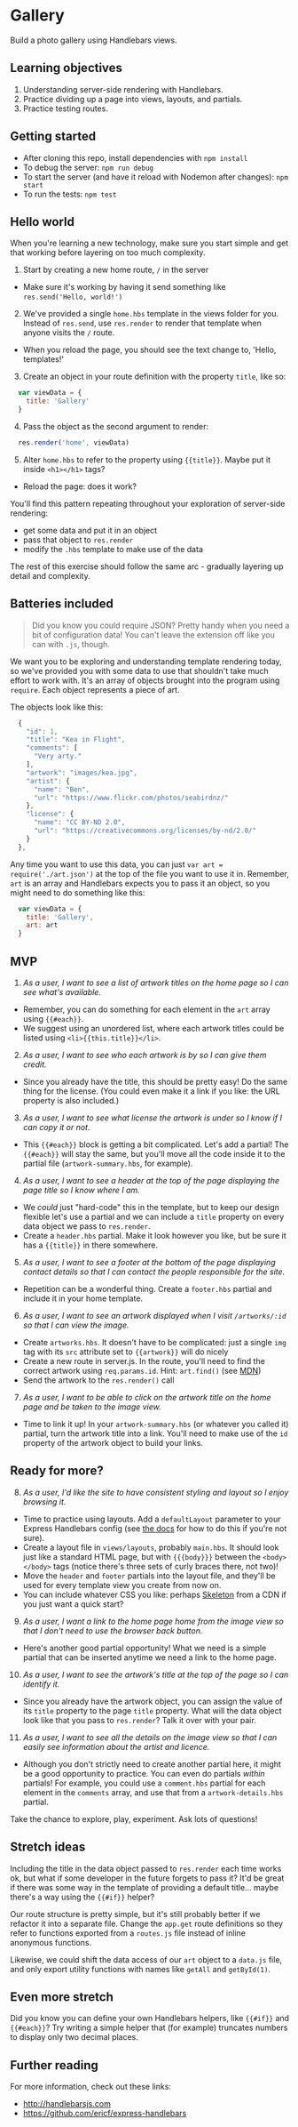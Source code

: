 # Gallery

Build a photo gallery using Handlebars views.


## Learning objectives

1. Understanding server-side rendering with Handlebars.
2. Practice dividing up a page into views, layouts, and partials.
3. Practice testing routes.


## Getting started

* After cloning this repo, install dependencies with `npm install`
* To debug the server: `npm run debug`
* To start the server (and have it reload with Nodemon after changes): `npm start`
* To run the tests: `npm test`


## Hello world

When you're learning a new technology, make sure you start simple and get that working before layering on too much complexity.

1. Start by creating a new home route, `/` in the server
  - Make sure it's working by having it send something like `res.send('Hello, world!')`

2. We've provided a single `home.hbs` template in the views folder for you. Instead of `res.send`, use `res.render` to render that template when anyone visits the `/` route.
  - When you reload the page, you should see the text change to, 'Hello, templates!'

3. Create an object in your route definition with the property `title`, like so:

  ```js
    var viewData = {
      title: 'Gallery'
    }
  ```

4. Pass the object as the second argument to render:

  ```js
    res.render('home', viewData)
  ```

5. Alter `home.hbs` to refer to the property using `{{title}}`. Maybe put it inside `<h1></h1>` tags?
  - Reload the page: does it work?

You'll find this pattern repeating throughout your exploration of server-side rendering:

 - get some data and put it in an object
 - pass that object to `res.render`
 - modify the `.hbs` template to make use of the data
 
The rest of this exercise should follow the same arc - gradually layering up detail and complexity.


## Batteries included

> Did you know you could require JSON? Pretty handy when you need a bit of configuration data! You can't leave the extension off like you can with `.js`, though.

We want you to be exploring and understanding template rendering today, so we've provided you with some data to use that shouldn't take much effort to work with. It's an array of objects brought into the program using `require`. Each object represents a piece of art.

The objects look like this:

```js
  {
    "id": 1,
    "title": "Kea in Flight",
    "comments": [
      "Very arty."
    ],
    "artwork": "images/kea.jpg",
    "artist": {
      "name": "Ben",
      "url": "https://www.flickr.com/photos/seabirdnz/"
    },
    "license": {
      "name": "CC BY-ND 2.0",
      "url": "https://creativecommons.org/licenses/by-nd/2.0/"
    }
  },
```

Any time you want to use this data, you can just `var art = require('./art.json')` at the top of the file you want to use it in. Remember, `art` is an array and Handlebars expects you to pass it an object, so you might need to do something like this:


```js
  var viewData = {
    title: 'Gallery',
    art: art
  }
```


## MVP

1. _As a user, I want to see a list of artwork titles on the home page so I can see what's available._
  - Remember, you can do something for each element in the `art` array using `{{#each}}`.
  - We suggest using an unordered list, where each artwork titles could be listed using `<li>{{this.title}}</li>`.

2. _As a user, I want to see who each artwork is by so I can give them credit._
  - Since you already have the title, this should be pretty easy! Do the same thing for the license. (You could even make it a link if you like: the URL property is also included.)

3. _As a user, I want to see what license the artwork is under so I know if I can copy it or not._
  - This `{{#each}}` block is getting a bit complicated. Let's add a partial! The `{{#each}}` will stay the same, but you'll move all the code inside it to the partial file (`artwork-summary.hbs`, for example).

4. _As a user, I want to see a header at the top of the page displaying the page title so I know where I am._
  - We _could_ just "hard-code" this in the template, but to keep our design flexible let's use a partial and we can include a `title` property on every data object we pass to `res.render`.
  - Create a `header.hbs` partial. Make it look however you like, but be sure it has a `{{title}}` in there somewhere.
  
5. _As a user, I want to see a footer at the bottom of the page displaying contact details so that I can contact the people responsible for the site._
  - Repetition can be a wonderful thing. Create a `footer.hbs` partial and include it in your home template.

6. _As a user, I want to see an artwork displayed when I visit `/artworks/:id` so that I can view the image._
  - Create `artworks.hbs`. It doesn't have to be complicated: just a single `img` tag with its `src` attribute set to `{{artwork}}` will do nicely
  - Create a new route in server.js.  In the route, you'll need to find the correct artwork using `req.params.id`. Hint: `art.find()` (see [MDN](https://developer.mozilla.org/en/docs/Web/JavaScript/Reference/Global_Objects/Array/find))
  - Send the artwork to the `res.render()` call

7. _As a user, I want to be able to click on the artwork title on the home page and be taken to the image view._
  - Time to link it up! In your `artwork-summary.hbs` (or whatever you called it) partial, turn the artwork title into a link. You'll need to make use of the `id` property of the artwork object to build your links.


## Ready for more?

8. _As a user, I'd like the site to have consistent styling and layout so I enjoy browsing it._
  - Time to practice using layouts. Add a `defaultLayout` parameter to your Express Handlebars config (see [the docs](https://github.com/ericf/express-handlebars) for how to do this if you're not sure).
  - Create a layout file in `views/layouts`, probably `main.hbs`.  It should look just like a standard HTML page, but with `{{{body}}}` between the `<body></body>` tags (notice there's three sets of curly braces there, not two)!
  - Move the `header` and `footer` partials into the layout file, and they'll be used for every template view you create from now on.
  - You can include whatever CSS you like: perhaps [Skeleton](https://cdnjs.com/libraries/skeleton) from a CDN if you just want a quick start?

9. _As a user, I want a link to the home page home from the image view so that I don't need to use the browser back button._
  - Here's another good partial opportunity! What we need is a simple partial that can be inserted anytime we need a link to the home page.

10. _As a user, I want to see the artwork's title at the top of the page so I can identify it._
  - Since you already have the artwork object, you can assign the value of its `title` property to the page `title` property. What will the data object look like that you pass to `res.render`? Talk it over with your pair.

11. _As a user, I want to see all the details on the image view so that I can easily see information about the artist and licence._
  - Although you don't strictly need to create another partial here, it might be a good opportunity to practice. You can even do partials _within_ partials! For example, you could use a `comment.hbs` partial for each element in the `comments` array, and use that from a `artwork-details.hbs` partial.
  
Take the chance to explore, play, experiment. Ask lots of questions!


## Stretch ideas

Including the title in the data object passed to `res.render` each time works ok, but what if some developer in the future forgets to pass it? It'd be great if there was some way in the template of providing a default title... maybe there's a way using the `{{#if}}` helper?

Our route structure is pretty simple, but it's still probably better if we refactor it into a separate file. Change the `app.get` route definitions so they refer to functions exported from a `routes.js` file instead of inline anonymous functions.

Likewise, we could shift the data access of our `art` object to a `data.js` file, and only export utility functions with names like `getAll` and `getById(1)`.


## Even more stretch

Did you know you can define your own Handlebars helpers, like `{{#if}}` and `{{#each}}`? Try writing a simple helper that (for example) truncates numbers to display only two decimal places.


## Further reading

For more information, check out these links:

* http://handlebarsjs.com
* https://github.com/ericf/express-handlebars
